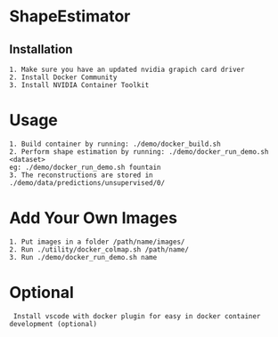 # ShapeEstimator

## Installation
    1. Make sure you have an updated nvidia grapich card driver
    2. Install Docker Community
    3. Install NVIDIA Container Toolkit

# Usage
    1. Build container by running: ./demo/docker_build.sh
    2. Perform shape estimation by running: ./demo/docker_run_demo.sh <dataset>
    eg: ./demo/docker_run_demo.sh fountain
    3. The reconstructions are stored in ./demo/data/predictions/unsupervised/0/

# Add Your Own Images
    1. Put images in a folder /path/name/images/
    2. Run ./utility/docker_colmap.sh /path/name/
    3. Run ./demo/docker_run_demo.sh name

# Optional
     Install vscode with docker plugin for easy in docker container development (optional)